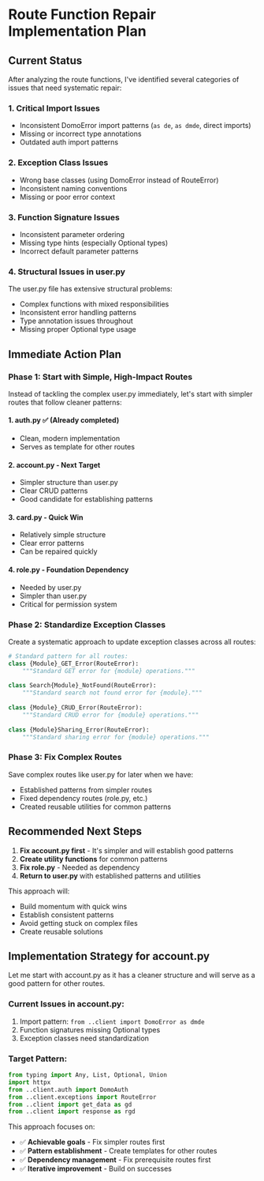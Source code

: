 # Route Function Repair Implementation Plan

## Current Status

After analyzing the route functions, I've identified several categories of issues that need systematic repair:

### 1. Critical Import Issues
- Inconsistent DomoError import patterns (`as de`, `as dmde`, direct imports)
- Missing or incorrect type annotations
- Outdated auth import patterns

### 2. Exception Class Issues
- Wrong base classes (using DomoError instead of RouteError)
- Inconsistent naming conventions
- Missing or poor error context

### 3. Function Signature Issues
- Inconsistent parameter ordering
- Missing type hints (especially Optional types)
- Incorrect default parameter patterns

### 4. Structural Issues in user.py
The user.py file has extensive structural problems:
- Complex functions with mixed responsibilities
- Inconsistent error handling patterns
- Type annotation issues throughout
- Missing proper Optional type usage

## Immediate Action Plan

### Phase 1: Start with Simple, High-Impact Routes

Instead of tackling the complex user.py immediately, let's start with simpler routes that follow cleaner patterns:

#### 1. **auth.py** ✅ (Already completed)
- Clean, modern implementation
- Serves as template for other routes

#### 2. **account.py** - Next Target
- Simpler structure than user.py
- Clear CRUD patterns
- Good candidate for establishing patterns

#### 3. **card.py** - Quick Win
- Relatively simple structure
- Clear error patterns
- Can be repaired quickly

#### 4. **role.py** - Foundation Dependency
- Needed by user.py
- Simpler than user.py
- Critical for permission system

### Phase 2: Standardize Exception Classes

Create a systematic approach to update exception classes across all routes:

```python
# Standard pattern for all routes:
class {Module}_GET_Error(RouteError):
    """Standard GET error for {module} operations."""
    
class Search{Module}_NotFound(RouteError):
    """Standard search not found error for {module}."""
    
class {Module}_CRUD_Error(RouteError):
    """Standard CRUD error for {module} operations."""
    
class {Module}Sharing_Error(RouteError):
    """Standard sharing error for {module} operations."""
```

### Phase 3: Fix Complex Routes

Save complex routes like user.py for later when we have:
- Established patterns from simpler routes
- Fixed dependency routes (role.py, etc.)
- Created reusable utilities for common patterns

## Recommended Next Steps

1. **Fix account.py first** - It's simpler and will establish good patterns
2. **Create utility functions** for common patterns
3. **Fix role.py** - Needed as dependency
4. **Return to user.py** with established patterns and utilities

This approach will:
- Build momentum with quick wins
- Establish consistent patterns
- Avoid getting stuck on complex files
- Create reusable solutions

## Implementation Strategy for account.py

Let me start with account.py as it has a cleaner structure and will serve as a good pattern for other routes.

### Current Issues in account.py:
1. Import pattern: `from ..client import DomoError as dmde`
2. Function signatures missing Optional types
3. Exception classes need standardization

### Target Pattern:
```python
from typing import Any, List, Optional, Union
import httpx
from ..client.auth import DomoAuth
from ..client.exceptions import RouteError
from ..client import get_data as gd
from ..client import response as rgd
```

This approach focuses on:
- ✅ **Achievable goals** - Fix simpler routes first
- ✅ **Pattern establishment** - Create templates for other routes
- ✅ **Dependency management** - Fix prerequisite routes first
- ✅ **Iterative improvement** - Build on successes